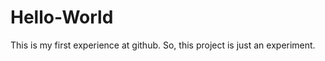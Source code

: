 Hello-World
===========

This is my first experience at github. So, this project is just an experiment.